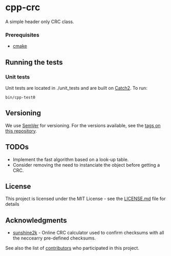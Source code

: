 # cpp-crc

A simple header only CRC class. 

### Prerequisites
* [cmake](https://cmake.org/)

## Running the tests

### Unit tests
Unit tests are located in ./unit_tests and are built on [Catch2](https://github.com/catchorg/Catch2). To run:

```
bin/cpp-test0
```

## Versioning

We use [SemVer](http://semver.org/) for versioning. For the versions available, see the [tags on this repository](https://github.com/your/cpp-crc/tags). 

## TODOs
* Implement the fast algorithm based on a look-up table.
* Consider removing the need to instanciate the object before getting a CRC. 

## License

This project is licensed under the MIT License - see the [LICENSE.md](LICENSE.md) file for details

## Acknowledgments

* [sunshine2k](http://www.sunshine2k.de/coding/javascript/crc/crc_js.html) - Online CRC calculator used to confirm checksums with all the neccearry pre-defined checksums. 

See also the list of [contributors](https://github.com/your/project/contributors) who participated in this project.
